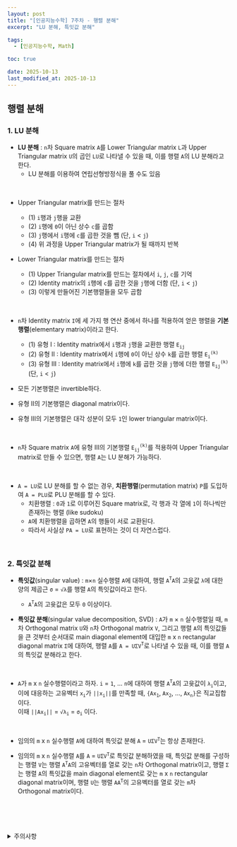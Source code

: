 ```yaml
---
layout: post
title: "[인공지능수학] 7주차 - 행렬 분해"
excerpt: "LU 분해, 특잇값 분해"

tags:
  - [인공지능수학, Math]

toc: true

date: 2025-10-13
last_modified_at: 2025-10-13
---
```

## 행렬 분해
### 1. LU 분해
- **LU 분해** : `n`차 Square matrix `A`를 Lower Triangular matrix `L`과 Upper Triangular matrix `U`의 곱인 `LU`로 나타낼 수 있을 때, 이를 행렬 `A`의 LU 분해라고 한다.  
  - LU 분해를 이용하여 연립선형방정식을 풀 수도 있음

<br>

- Upper Triangular matrix를 만드는 절차
  - (1) `i`행과 `j`행을 교환
  - (2) `i`행에 `0`이 아닌 상수 `c`를 곱함
  - (3) `j`행에서 `i`행에 `c`를 곱한 것을 뺌 (단, `i` < `j`)
  - (4) 위 과정을 Upper Triangular matrix가 될 때까지 반복

- Lower Triangular matrix를 만드는 절차
  - (1) Upper Triangular matrix를 만드는 절차에서 `i`, `j`, `c`를 기억
  - (2) Identity matrix의 `i`행에 `c`를 곱한 것을 `j`행에 더함 (단, `i` < `j`)
  - (3) 이렇게 만들어진 기본행렬들을 모두 곱함

<br>

- `n`차 Identity matrix `I`에 세 가지 행 연산 중에서 하나를 적용하여 얻은 행렬을 **기본행렬**(elementary matrix)이라고 한다.  
  - (1) 유형 I : Identity matrix에서 `i`행과 `j`행을 교환한 행렬 `E`<sub>`ij`</sub>  
  - (2) 유형 II : Identity matrix에서 `i`행에 `0`이 아닌 상수 `k`를 곱한 행렬 `E`<sub>`i`</sub><sup>`(k)`</sup>  
  - (3) 유형 III : Identity matrix에서 `i`행에 `k`를 곱한 것을 `j`행에 더한 행렬 `E`<sub>`ij`</sub><sup>`(k)`</sup> (단, `i` < `j`)  

- 모든 기본행렬은 invertible하다.
- 유형 II의 기본행렬은 diagonal matrix이다.  
- 유형 III의 기본행렬은 대각 성분이 모두 `1`인 lower triangular matrix이다.  

<br>

- `n`차 Square matrix `A`에 유형 III의 기본행렬 `E`<sub>`ij`</sub><sup>`(k)`</sup>를 적용하여 Upper Triangular matrix로 만들 수 있으면, 행렬 `A`는 LU 분해가 가능하다.  

<br>

- `A = LU`로 LU 분해를 할 수 없는 경우, **치환행렬**(permutation matrix) `P`를 도입하여 `A = PLU`로 PLU 분해를 할 수 있다.  
  - 치환행렬 : `0`과 `1`로 이루어진 Square matrix로, 각 행과 각 열에 `1`이 하나씩만 존재하는 행렬 (like sudoku)
  - `A`에 치환행렬을 곱하면 `A`의 행들이 서로 교환된다.
  - 따라서 사실상 `PA = LU`로 표현하는 것이 더 자연스럽다.  

<br>

### 2. 특잇값 분해
- **특잇값**(singular value) : `m`×`n` 실수행렬 `A`에 대하여, 행렬 `A`<sup>`T`</sup>`A`의 고윳값 `λ`에 대한 양의 제곱근 `σ` = `√λ`를 행렬 `A`의 특잇값이라고 한다.
  - `A`<sup>`T`</sup>`A`의 고윳값은 모두 `0` 이상이다.  

- **특잇값 분해**(singular value decomposition, SVD) : `A`가 `m` × `n` 실수행렬일 때, `m`차 Orthogonal matrix `U`와 `n`차 Orthogonal matrix `V`, 그리고 행렬 `A`의 특잇값들을 큰 것부터 순서대로 main diagonal element에 대입한 `m` x `n` rectangular diagonal matrix `Σ`에 대하여, 행렬 `A`를 `A = UΣV`<sup>`T`</sup>로 나타낼 수 있을 때, 이를 행렬 `A`의 특잇값 분해라고 한다.  

<br>

- `A`가 `m` x `n` 실수행렬이라고 하자. `i` = `1`, ... `n`에 대하여 행렬 `A`<sup>`T`</sup>`A`의 고윳값이 `λ`<sub>`i`</sub>이고, 이에 대응하는 고유벡터 `x`<sub>`i`</sub>가 `||x`<sub>`i`</sub>`||`를 만족할 때, `{Ax`<sub>`1`</sub>, `Ax`<sub>`2`</sub>, ..., `Ax`<sub>`n`</sub>`}`은 직교집합이다.  
이때 `||Ax`<sub>`i`</sub>`||` = `√λ`<sub>`i`</sub> = `σ`<sub>`i`</sub> 이다.  

<br>

- 임의의 `m` x `n` 실수행렬 `A`에 대하여 특잇값 분해 `A` = `UΣV`<sup>`T`</sup>는 항상 존재한다.  

- 임의의 `m` x `n` 실수행렬 `A`를 `A` = `UΣV`<sup>`T`</sup>로 특잇값 분해하였을 때, 특잇값 분해를 구성하는 행렬 `V`는 행렬 `A`<sup>`T`</sup>`A`의 고유벡터를 열로 갖는 `n`차 Orthogonal matrix이고, 행렬 `Σ`는 행렬 `A`의 특잇값을 main diagonal element로 갖는 `m` x `n` rectangular diagonal matrix이며, 행렬 `U`는 행렬 `AA`<sup>`T`</sup>의 고유벡터를 열로 갖는 `m`차 Orthogonal matrix이다.  

<br>
<br>
<br>
<br>
<details>
<summary>주의사항</summary>
<div markdown=   "1">

이 포스팅은 강원대학교 이구연 교수님의 인공지능수학 수업을 들으며 내용을 정리 한 것입니다.  
수업 내용에 대한 저작권은 교수님께 있으니,  
다른 곳으로의 무분별한 내용 복사를 자제해 주세요.

</div>
</details> 